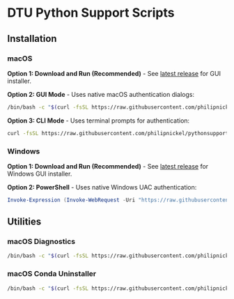 # DTU Python Support Scripts
## Installation

### macOS

**Option 1: Download and Run (Recommended)** - See [latest release](https://github.com/philipnickel/pythonsupport-scripts/releases/latest) for GUI installer.

**Option 2: GUI Mode** - Uses native macOS authentication dialogs:
```bash
/bin/bash -c "$(curl -fsSL https://raw.githubusercontent.com/philipnickel/pythonsupport-scripts/main/MacOS/releases/dtu-python-installer-macos.sh)"
```

**Option 3: CLI Mode** - Uses terminal prompts for authentication:
```bash
curl -fsSL https://raw.githubusercontent.com/philipnickel/pythonsupport-scripts/main/MacOS/releases/dtu-python-installer-macos.sh | bash -s -- --cli
```

### Windows

**Option 1: Download and Run (Recommended)** - See [latest release](https://github.com/philipnickel/pythonsupport-scripts/releases/latest) for Windows GUI installer.

**Option 2: PowerShell** - Uses native Windows UAC authentication:
```powershell
Invoke-Expression (Invoke-WebRequest -Uri "https://raw.githubusercontent.com/philipnickel/pythonsupport-scripts/main/Windows/install.ps1" -UseBasicParsing).Content
```
## Utilities

### macOS Diagnostics
```bash
/bin/bash -c "$(curl -fsSL https://raw.githubusercontent.com/philipnickel/pythonsupport-scripts/main/MacOS/Components/Diagnostics/simple_report.sh)"
```

### macOS Conda Uninstaller
```bash
/bin/bash -c "$(curl -fsSL https://raw.githubusercontent.com/philipnickel/pythonsupport-scripts/main/MacOS/Components/Core/uninstall_conda.sh)"
```
